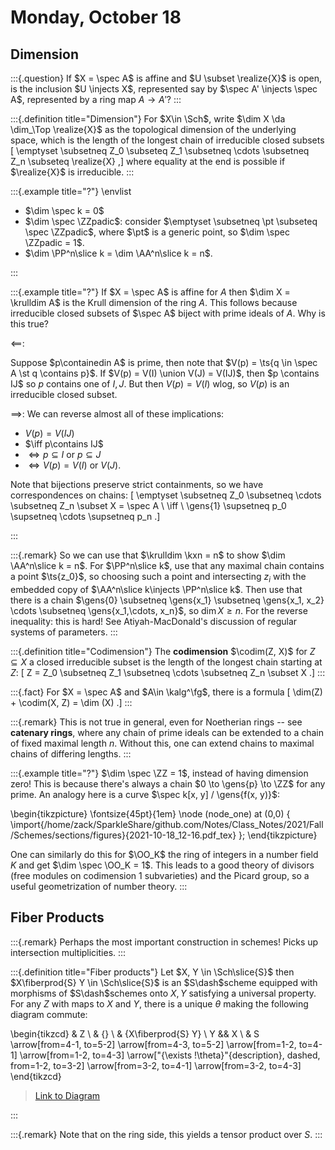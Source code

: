 # Monday, October 18

## Dimension

:::{.question}
If $X = \spec A$ is affine and $U \subset \realize{X}$ is open, is the inclusion $U \injects X$, represented say by $\spec A' \injects \spec A$, represented by a ring map $A\to A'$?
:::

:::{.definition title="Dimension"}
For $X\in \Sch$, write $\dim X \da \dim_\Top \realize{X}$ as the topological dimension of the underlying space, which is the length of the longest chain of irreducible closed subsets
\[
\emptyset \subsetneq Z_0 \subseteq Z_1 \subsetneq \cdots \subsetneq Z_n \subseteq \realize{X}
,\]
where equality at the end is possible if $\realize{X}$ is irreducible.
:::

:::{.example title="?"}
\envlist

- $\dim \spec k = 0$
- $\dim \spec \ZZpadic$: consider $\emptyset \subsetneq \pt \subseteq \spec \ZZpadic$, where $\pt$ is a generic point, so $\dim \spec \ZZpadic = 1$.
- $\dim \PP^n\slice k = \dim \AA^n\slice k = n$.

:::

:::{.example title="?"}
If $X = \spec A$ is affine for $A$ then $\dim X = \krulldim A$ is the Krull dimension of the ring $A$.
This follows because irreducible closed subsets of $\spec A$ biject with prime ideals of $A$.
Why is this true?

$\impliedby$:

Suppose $p\containedin A$ is prime, then note that $V(p) = \ts{q \in \spec A \st q \contains p}$.
If $V(p) = V(I) \union V(J) = V(IJ)$, then $p \contains IJ$ so $p$ contains one of $I, J$.
But then $V(p) = V(I)$ wlog, so $V(p)$ is an irreducible closed subset.

$\implies$:
We can reverse almost all of these implications:

- $V(p) = V(IJ)$
- $\iff p\contains IJ$
- $\iff p \subseteq I$ or $p \subseteq J$
- $\iff V(p) = V(I)$ or $V(J)$.

Note that bijections preserve strict containments, so we have correspondences on chains:
\[
\emptyset \subsetneq Z_0 \subsetneq \cdots \subsetneq Z_n \subset X = \spec A \\
\iff \\
\gens{1} \supsetneq p_0 \supsetneq \cdots \supsetneq p_n
.\]

:::

:::{.remark}
So we can use that $\krulldim \kxn = n$ to show $\dim \AA^n\slice k = n$.
For $\PP^n\slice k$, use that any maximal chain contains a point $\ts{z_0}$, so choosing such a point and intersecting $z_i$ with the embedded copy of $\AA^n\slice k\injects \PP^n\slice k$.
Then use that there is a chain $\gens{0} \subsetneq \gens{x_1} \subsetneq \gens{x_1, x_2} \cdots \subsetneq \gens{x_1,\cdots, x_n}$, so $\dim X \geq n$.
For the reverse inequality: this is hard! 
See Atiyah-MacDonald's discussion of regular systems of parameters.
:::

:::{.definition title="Codimension"}
The **codimension** $\codim(Z, X)$ for $Z \subseteq X$ a closed irreducible subset is the length of the longest chain starting at $Z$:
\[
Z = Z_0 \subsetneq Z_1 \subsetneq \cdots \subsetneq Z_n \subset X
.\]
:::

:::{.fact}
For $X = \spec A$ and $A\in \kalg^\fg$, there is a formula
\[
\dim(Z) + \codim(X, Z) = \dim (X)
.\]
:::

:::{.remark}
This is not true in general, even for Noetherian rings -- see **catenary rings**, where any chain of prime ideals can be extended to a chain of fixed maximal length $n$.
Without this, one can extend chains to maximal chains of differing lengths.
:::

:::{.example title="?"}
$\dim \spec \ZZ = 1$, instead of having dimension zero!
This is because there's always a chain $0 \to \gens{p} \to \ZZ$ for any prime.
An analogy here is a curve $\spec k[x, y] / \gens{f(x, y)}$:


\begin{tikzpicture}
\fontsize{45pt}{1em} 
\node (node_one) at (0,0) { \import{/home/zack/SparkleShare/github.com/Notes/Class_Notes/2021/Fall/Schemes/sections/figures}{2021-10-18_12-16.pdf_tex} };
\end{tikzpicture}

One can similarly do this for $\OO_K$ the ring of integers in a number field $K$ and get $\dim \spec \OO_K = 1$.
This leads to a good theory of divisors (free modules on codimension 1 subvarieties) and the Picard group, so a useful geometrization of number theory.
:::

## Fiber Products

:::{.remark}
Perhaps the most important construction in schemes!
Picks up intersection multiplicities.
:::

:::{.definition title="Fiber products"}
Let $X, Y \in \Sch\slice{S}$ then $X\fiberprod{S} Y \in \Sch\slice{S}$ is an $S\dash$scheme equipped with morphisms of $S\dash$schemes onto $X, Y$ satisfying a universal property.
For any $Z$ with maps to $X$ and $Y$, there is a unique $\theta$ making the following diagram commute:

\begin{tikzcd}
	& Z \\
	& {} \\
	& {X\fiberprod{S} Y} \\
	Y && X \\
	& S
	\arrow[from=4-1, to=5-2]
	\arrow[from=4-3, to=5-2]
	\arrow[from=1-2, to=4-1]
	\arrow[from=1-2, to=4-3]
	\arrow["{\exists !\theta}"{description}, dashed, from=1-2, to=3-2]
	\arrow[from=3-2, to=4-1]
	\arrow[from=3-2, to=4-3]
\end{tikzcd}

> [Link to Diagram](https://q.uiver.app/?q=WzAsNixbMSwwLCJaIl0sWzAsMywiWSJdLFsyLDMsIlgiXSxbMSw0LCJTIl0sWzEsMV0sWzEsMiwiWFxcZnB7U30gWSJdLFsxLDNdLFsyLDNdLFswLDFdLFswLDJdLFswLDUsIlxcZXhpc3RzICFcXHRoZXRhIiwxLHsic3R5bGUiOnsiYm9keSI6eyJuYW1lIjoiZGFzaGVkIn19fV0sWzUsMV0sWzUsMl1d)

:::

:::{.remark}
Note that on the ring side, this yields a tensor product over $S$.
:::




